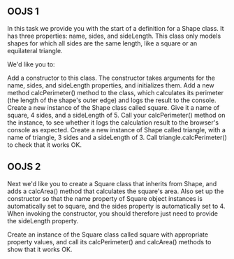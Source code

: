 ## OOJS 1
In this task we provide you with the start of a definition for a Shape class. It has three properties: name, sides, and sideLength. This class only models shapes for which all sides are the same length, like a square or an equilateral triangle.

We'd like you to:

Add a constructor to this class. The constructor takes arguments for the name, sides, and sideLength properties, and initializes them.
Add a new method calcPerimeter() method to the class, which calculates its perimeter (the length of the shape's outer edge) and logs the result to the console.
Create a new instance of the Shape class called square. Give it a name of square, 4 sides, and a sideLength of 5.
Call your calcPerimeter() method on the instance, to see whether it logs the calculation result to the browser's console as expected.
Create a new instance of Shape called triangle, with a name of triangle, 3 sides and a sideLength of 3.
Call triangle.calcPerimeter() to check that it works OK.

## OOJS 2
Next we'd like you to create a Square class that inherits from Shape, and adds a calcArea() method that calculates the square's area. Also set up the constructor so that the name property of Square object instances is automatically set to square, and the sides property is automatically set to 4. When invoking the constructor, you should therefore just need to provide the sideLength property.

Create an instance of the Square class called square with appropriate property values, and call its calcPerimeter() and calcArea() methods to show that it works OK.